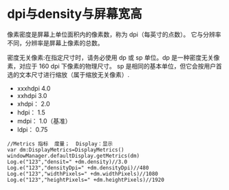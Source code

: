 #  dpi与density与屏幕宽高

像素密度是屏幕上单位面积内的像素数，称为 dpi（每英寸的点数）。 它与分辨率不同，分辨率是屏幕上像素的总数。


密度无关像素:在指定尺寸时，请务必使用 dp 或 sp 单位。dp 是一种密度无关像素，对应于 160 dpi 下像素的物理尺寸。 sp 是相同的基本单位，但它会按用户首选的文本尺寸进行缩放（属于缩放无关像素）.


* xxxhdpi   4.0
* xxhdpi    3.0
* xhdpi：  2.0
* hdpi：  1.5
* mdpi： 1.0（基准）
* ldpi：   0.75

```
//Metrics 指标  度量；  Display：显示
var dm:DisplayMetrics=DisplayMetrics()
windowManager.defaultDisplay.getMetrics(dm)
Log.e("123","densit=" +dm.density)//3.0
Log.e("123","densityDpi=" +dm.densityDpi)//480
Log.e("123","widthPixels=" +dm.widthPixels)//1080
Log.e("123","heightPixels=" +dm.heightPixels)//1920
```




